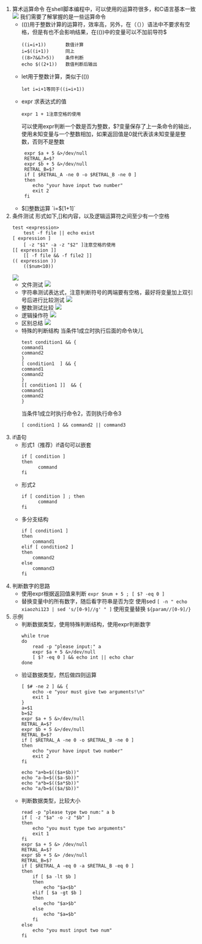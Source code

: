 1. 算术运算命令
  在shell脚本编程中，可以使用的运算符很多，和C语言基本一致
  ![](https://upload-images.jianshu.io/upload_images/10339396-75d8962cc04488e8.png?imageMogr2/auto-orient/strip%7CimageView2/2/w/1240)
  我们需要了解掌握的是一些运算命令
   - (())用于整数计算的运算符，效率高，另外，在（（））语法中不要求有空格，但是有也不会影响结果，在(())中的变量可以不加前导符$
       ```
       ((i=i+1))       数值计算
       i=$((i+1))      同上
       ((8>7&&7>5))    条件判断
       echo $((2+1))   数值判断后输出
       ```
   - let用于整数计算，类似于(())
       ```
       let i=i+1等同于((i=i+1))
       ```
   - expr 求表达式的值
       ```
       expr 1 + 1注意空格的使用
       ```
       可以使用expr判断一个数是否为整数，$?变量保存了上一条命令的输出，使用未知变量与一个整数相加，如果返回值是0就代表该未知变量是整数，否则不是整数
      ```
       expr $a + 5 &>/dev/null
       RETRAL_A=$?
       expr $b + 5 &>/dev/null
       RETRAL_B=$?
       if [ $RETRAL_A -ne 0 -o $RETRAL_B -ne 0 ]
       then
          echo "your have input two number"
          exit 2
       fi
       ```
   - $[]整数运算
       `i=$[1+1]`
2. 条件测试
    形式如下,[]和内容，以及逻辑运算符之间至少有一个空格
    ```
    test <expression>
        test -f file || echo exist
    [ expression ]
        [ -z "$1" -a -z "$2" ]注意空格的使用
    [[ expression ]]
        [[ -f file && -f file2 ]]
    (( expression ))
        (($num<10))
    ```
    ![](https://upload-images.jianshu.io/upload_images/10339396-c779686d479c3cd6.png?imageMogr2/auto-orient/strip%7CimageView2/2/w/1240)
    - 文件测试
        ![](https://upload-images.jianshu.io/upload_images/10339396-3636b2fd68d29289.png?imageMogr2/auto-orient/strip%7CimageView2/2/w/1240)
    - 字符串测试表达式，注意判断符号的两端要有空格，最好将变量加上双引号后进行比较测试
        ![](https://upload-images.jianshu.io/upload_images/10339396-0277b029c7b87424.png?imageMogr2/auto-orient/strip%7CimageView2/2/w/1240)
    - 整数测试比较
        ![](https://upload-images.jianshu.io/upload_images/10339396-be83614c992fbef2.png?imageMogr2/auto-orient/strip%7CimageView2/2/w/1240)
    - 逻辑操作符
        ![](https://upload-images.jianshu.io/upload_images/10339396-211a36adb6d1e162.png?imageMogr2/auto-orient/strip%7CimageView2/2/w/1240)
    - 区别总结
        ![](https://upload-images.jianshu.io/upload_images/10339396-e0e02a290585df3c.png?imageMogr2/auto-orient/strip%7CimageView2/2/w/1240)
    - 特殊的判断结构
      当条件1成立时执行后面的命令块儿
         ```
        test condition1 && {
        command1
        command2
        }
       [ condition1  ] && {
        command1
        command2
        }
       [[ condition1 ]]  && {
        command1
        command2
        } 
         ```
        当条件1成立时执行命令2，否则执行命令3
        ```
        [ condition1 ] && command2 || command3
        ```
3. if语句
    - 形式1（推荐）if语句可以嵌套
        ```
        if [ condition ]
        then
              command
        fi
        ```
    - 形式2
        ```
        if [ condition ] ; then
              command
        fi
        ```
    - 多分支结构
        ```
        if [ condition1 ] 
        then
            command1
        elif [ condition2 ]
        then
            command2
        else
            command3
        fi
        ```
4. 判断数字的思路
      - 使用expr根据返回值来判断
            `expr $num + 5 ; [ $? -eq 0 ]`
      - 替换变量中的所有数字，随后看字符串是否为空
            使用sed
            `[ -n " echo xiaozhi123 | sed 's/[0-9]//g' " ]`
            使用变量替换
            `${param//[0-9]/}`
5. 示例
    - 判断数据类型，使用特殊判断结构，使用expr判断数字
        ```
        while true
        do
            read -p "please input:" a
            expr $a + 5 &>/dev/null
            [ $? -eq 0 ] && echo int || echo char
        done
        ```
    - 验证数据类型，然后做四则运算
        ```
        [ $# -ne 2 ] && {
            echo -e "your must give two arguments!\n"
            exit 1
        }
        a=$1
        b=$2
        expr $a + 5 &>/dev/null
        RETRAL_A=$?
        expr $b + 5 &>/dev/null
        RETRAL_B=$?
        if [ $RETRAL_A -ne 0 -o $RETRAL_B -ne 0 ]
        then
            echo "your have input two number"
            exit 2
        fi
        
        echo "a+b=$(($a+$b))"
        echo "a-b=$(($a-$b))"
        echo "a*b=$(($a*$b))"
        echo "a/b=$(($a/$b))"
        ```
    - 判断数据类型，比较大小
        ```
        read -p "please type two num:" a b
        if [ -z "$a" -o -z "$b" ]
        then
            echo "you must type two arguments"
            exit 1
        fi
        expr $a + 5 &> /dev/null
        RETRAL_A=$?
        expr $b + 5 &> /dev/null
        RETRAL_B=$?
        if [ $RETRAL_A -eq 0 -a $RETRAL_B -eq 0 ]
        then
        	if [ $a -lt $b ]
        	then
        		echo "$a<$b"
        	elif [ $a -gt $b ]
        	then
        		echo "$a>$b"
        	else
        		echo "$a=$b"
        	fi
        else
        	echo "you must input two num"
        fi	
        ```
